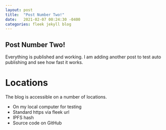 ```yaml
---
layout: post
title:  "Post Number Two!"
date:   2021-02-07 00:24:30 -0400
categories: fleek jekyll blog
---
```


## Post Number Two!

Everything is published and working.  I am adding another post to test auto publishing and see how fast it works.  

# Locations
The blog is accessible on a number of locations.
* On my local computer for testing
* Standard https via fleek url
* IPFS hash
* Source code on GitHub